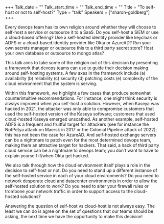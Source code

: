 +++
Talk_date = ""
Talk_start_time = ""
Talk_end_time = ""
Title = "To self-host or not to self-host?"
Type = "talk"
Speakers = ["sharon-goldberg"]
+++

Every devops team has its own religion around whether they will choose to self-host a service or outsource it to a SaaS. Do you self-host a SIEM or use a cloud-based offering? Use a self-hosted identity provider like keycloak or ADFS or a cloud-based identity provider like Okta or AzureAD? Run your own secrets manager or outsource this to a third party secret store? Host your own database or outsource to mongo atlas?

This talk aims to take some of the religion out of this decision by presenting a framework that devops teams can use to guide their decision making around self-hosting systems. A few axes in the framework include (a) availability (b) reliability (c) security (d) patching costs (e) complexity of the cloud environment that the system is serving.

Within this framework, we highlight a few cases that produce somewhat counterintuitive recommendations. For instance, one might think security is always improved when you self-host a solution. However, when Kaseya was hacked in 2021, the attacker was only able to compromise customers that used the self-hosted version of the Kaseya software; customers that used cloud-hosted Kaseya emerged unscathed. As another example, self-hosted ADFS is a frequent and fruitful target for attackers (see for instance the NotPetya attack on Maersk in 2017 or the Colonial Pipeline attack of 2022); this has not been the case for AzureAD. And self-hosted exchange servers can be a nightmare to patch even for the most determined devops team, making them an attractive target for hackers. That said, a hack of third party cloud service can be a nightmare to devops team; you don’t want to have to explain yourself if/when Okta get hacked.

We also talk through how the cloud environment itself plays a role in the decision to self-host or not. Do you need to stand up a different instance of the self-hosted service in each of your cloud environments? Do you need to network desperate cloud and datacenter environments in order to allow the self-hosted solution to work? Do you need to alter your firewall rules or trombone your network traffic in order to support access to the cloud-hosted solutions?

Answering the question of self-host vs cloud-host is not always easy. The least we can do is agree on the set of questions that our teams should be asking, the next time we have the opportunity to make this decision!

